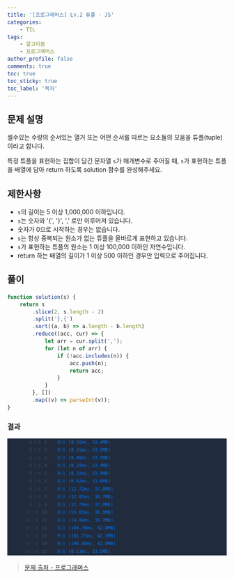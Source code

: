 ```yaml
---
title: '[프로그래머스] Lv.2 튜플 - JS'
categories:
    - TIL
tags:
    - 알고리즘
    - 프로그래머스
author_profile: false
comments: true
toc: true
toc_sticky: true
toc_label: '목차'
---
```


## 문제 설명

셀수있는 수량의 순서있는 열거 또는 어떤 순서를 따르는 요소들의 모음을 튜플(tuple)이라고 합니다.

특정 튜플을 표현하는 집합이 담긴 문자열 `s`가 매개변수로 주어질 때, `s`가 표현하는 튜플을 배열에 담아 return 하도록 solution 함수를 완성해주세요.

## 제한사항

-   `s`의 길이는 5 이상 1,000,000 이하입니다.
-   `s`는 숫자와 '{', '}', ',' 로만 이루어져 있습니다.
-   숫자가 0으로 시작하는 경우는 없습니다.
-   `s`는 항상 중복되는 원소가 없는 튜플을 올바르게 표현하고 있습니다.
-   `s`가 표현하는 튜플의 원소는 1 이상 100,000 이하인 자연수입니다.
-   return 하는 배열의 길이가 1 이상 500 이하인 경우만 입력으로 주어집니다.

## 풀이

```javascript
function solution(s) {
    return s
        .slice(2, s.length - 2)
        .split('},{')
        .sort((a, b) => a.length - b.length)
        .reduce((acc, cur) => {
            let arr = cur.split(',');
            for (let n of arr) {
                if (!acc.includes(n)) {
                    acc.push(n);
                    return acc;
                }
            }
        }, [])
        .map((v) => parseInt(v));
}
```

### 결과

![result1](/assets/images/2023/10/24/algorithm-103-result1.png)

> [문제 출처 - 프로그래머스](https://school.programmers.co.kr/learn/courses/30/lessons/64065)

